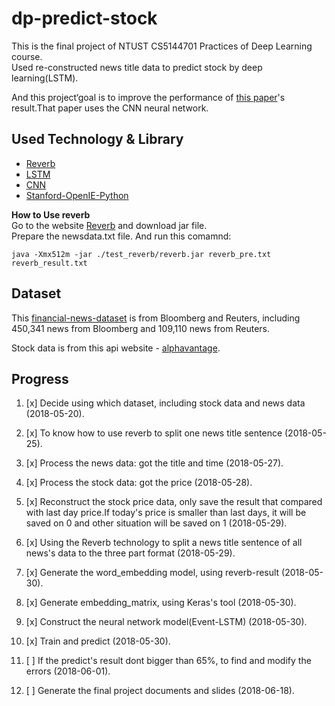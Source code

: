 # dp-predict-stock
This is the final project of NTUST CS5144701  Practices of Deep Learning course.  
Used re-constructed news title data to predict stock by deep learning(LSTM).

And this project‘goal is to improve the performance of [this paper](https://www.ijcai.org/Proceedings/15/Papers/329.pdf)'s
result.That paper uses the CNN neural network.

## Used Technology & Library
+ [Reverb](http://reverb.cs.washington.edu/README.html)  
+ [LSTM](https://en.wikipedia.org/wiki/Long_short-term_memory)  
+ [CNN](https://en.wikipedia.org/wiki/Convolutional_neural_network)    
+ [Stanford-OpenIE-Python](https://github.com/philipperemy/Stanford-OpenIE-Python)  

**How to Use reverb**  
Go to the website [Reverb](http://reverb.cs.washington.edu/README.html) and download jar file.  
Prepare the newsdata.txt file. And run this comamnd:
```
java -Xmx512m -jar ./test_reverb/reverb.jar reverb_pre.txt reverb_result.txt
```

## Dataset
This [financial-news-dataset](https://github.com/philipperemy/financial-news-dataset) is from Bloomberg and Reuters, including 450,341 news from Bloomberg and 109,110 news from Reuters.

Stock data is from  this api website - [alphavantage](https://www.alphavantage.co).

## Progress
1. [x] Decide using which dataset, including stock data and news data (2018-05-20).
2. [x] To know how to use reverb to split one news title sentence (2018-05-25).
3. [x] Process the news data: got the title and time (2018-05-27).
4. [x] Process the stock data: got the price (2018-05-28).

5. [x] Reconstruct the stock price data, only save the result that compared with last day price.If today's price is smaller than last days, it will be saved on 0 and other situation will be saved on 1 (2018-05-29).

6. [x] Using the Reverb technology to split a news title sentence of all news's data to the three part format (2018-05-29).

7. [x] Generate the word_embedding model, using reverb-result  (2018-05-30).
8. [x] Generate embedding_matrix, using Keras's tool (2018-05-30).
9. [x] Construct the neural network model(Event-LSTM) (2018-05-30).
10. [x] Train and predict (2018-05-30).
11. [ ] If the predict's result dont bigger than 65%, to find and modify the errors (2018-06-01).
12. [ ] Generate the final project documents and slides  (2018-06-18).
